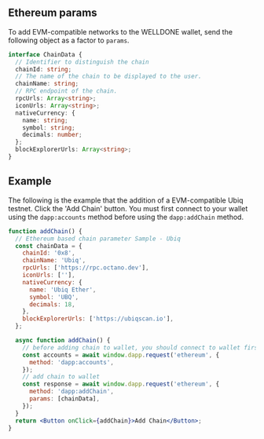 ## Ethereum params

To add EVM-compatible networks to the WELLDONE wallet, send the following object as a factor to `params`.

```typescript title="Ethereum"
interface ChainData {
  // Identifier to distinguish the chain
  chainId: string;
  // The name of the chain to be displayed to the user.
  chainName: string;
  // RPC endpoint of the chain.
  rpcUrls: Array<string>;
  iconUrls: Array<string>;
  nativeCurrency: {
    name: string;
    symbol: string;
    decimals: number;
  };
  blockExplorerUrls: Array<string>;
}
```

## Example

The following is the example that the addition of a EVM-compatible Ubiq testnet.
Click the 'Add Chain' button. You must first connect to your wallet using the `dapp:accounts` method before using the `dapp:addChain` method.

```jsx live
function addChain() {
  // Ethereum based chain parameter Sample - Ubiq
  const chainData = {
    chainId: '0x8',
    chainName: 'Ubiq',
    rpcUrls: ['https://rpc.octano.dev'],
    iconUrls: [''],
    nativeCurrency: {
      name: 'Ubiq Ether',
      symbol: 'UBQ',
      decimals: 18,
    },
    blockExplorerUrls: ['https://ubiqscan.io'],
  };

  async function addChain() {
    // before adding chain to wallet, you should connect to wallet first
    const accounts = await window.dapp.request('ethereum', {
      method: 'dapp:accounts',
    });
    // add chain to wallet
    const response = await window.dapp.request('ethereum', {
      method: 'dapp:addChain',
      params: [chainData],
    });
  }
  return <Button onClick={addChain}>Add Chain</Button>;
}
```
